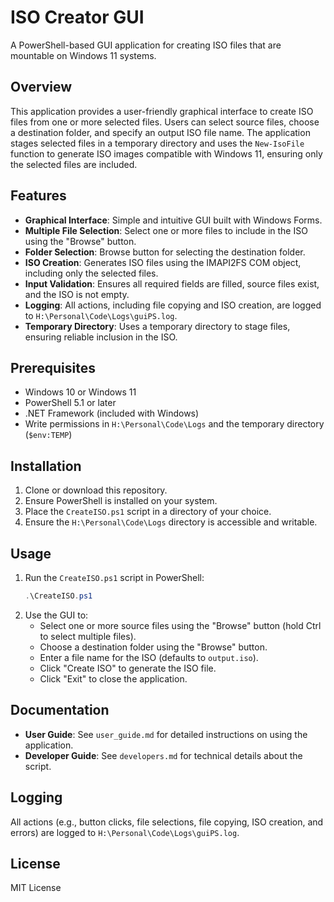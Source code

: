 # ISO Creator GUI

A PowerShell-based GUI application for creating ISO files that are mountable on Windows 11 systems.

## Overview

This application provides a user-friendly graphical interface to create ISO files from one or more selected files. Users can select source files, choose a destination folder, and specify an output ISO file name. The application stages selected files in a temporary directory and uses the `New-IsoFile` function to generate ISO images compatible with Windows 11, ensuring only the selected files are included.

## Features

- **Graphical Interface**: Simple and intuitive GUI built with Windows Forms.
- **Multiple File Selection**: Select one or more files to include in the ISO using the "Browse" button.
- **Folder Selection**: Browse button for selecting the destination folder.
- **ISO Creation**: Generates ISO files using the IMAPI2FS COM object, including only the selected files.
- **Input Validation**: Ensures all required fields are filled, source files exist, and the ISO is not empty.
- **Logging**: All actions, including file copying and ISO creation, are logged to `H:\Personal\Code\Logs\guiPS.log`.
- **Temporary Directory**: Uses a temporary directory to stage files, ensuring reliable inclusion in the ISO.

## Prerequisites

- Windows 10 or Windows 11
- PowerShell 5.1 or later
- .NET Framework (included with Windows)
- Write permissions in `H:\Personal\Code\Logs` and the temporary directory (`$env:TEMP`)

## Installation

1. Clone or download this repository.
2. Ensure PowerShell is installed on your system.
3. Place the `CreateISO.ps1` script in a directory of your choice.
4. Ensure the `H:\Personal\Code\Logs` directory is accessible and writable.

## Usage

1. Run the `CreateISO.ps1` script in PowerShell:
   ```powershell
   .\CreateISO.ps1
   ```
2. Use the GUI to:
   - Select one or more source files using the "Browse" button (hold Ctrl to select multiple files).
   - Choose a destination folder using the "Browse" button.
   - Enter a file name for the ISO (defaults to `output.iso`).
   - Click "Create ISO" to generate the ISO file.
   - Click "Exit" to close the application.

## Documentation

- **User Guide**: See `user_guide.md` for detailed instructions on using the application.
- **Developer Guide**: See `developers.md` for technical details about the script.

## Logging

All actions (e.g., button clicks, file selections, file copying, ISO creation, and errors) are logged to `H:\Personal\Code\Logs\guiPS.log`.

## License

MIT License
